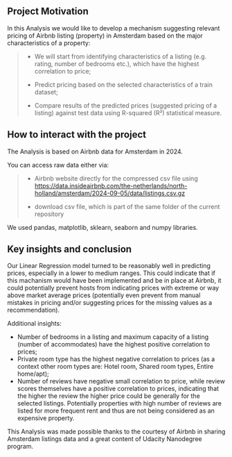 ## Project Motivation
In this Analysis we would like to develop a mechanism suggesting relevant pricing of Airbnb listing (property) in Amsterdam based on the major characteristics of a property:
> - We will start from identifying characteristics of a listing (e.g. rating, number of bedrooms etc.), which have the highest correlation to price;
> 
> - Predict pricing based on the selected characteristics of a train dataset;
> 
> - Compare results of the predicted prices (suggested pricing of a listing) against test data using R-squared (R²) statistical measure.

## How to interact with the project
The Analysis is based on Airbnb data for Amsterdam in 2024.

You can access raw data either via:
> - Airbnb website directly for the compressed csv file using https://data.insideairbnb.com/the-netherlands/north-holland/amsterdam/2024-09-05/data/listings.csv.gz
>
> - download csv file, which is part of the same folder of the current repository

We used pandas, matplotlib, sklearn, seaborn and numpy libraries.

## Key insights and conclusion
Our Linear Regression model turned to be reasonably well in predicting prices, especially in a lower to medium ranges. This could indicate that if this machanism would have been implemented and be in place at Airbnb, it could potentially prevent hosts from indicating prices with extreme or way above market average prices (potentially even prevent from manual mistakes in pricing and/or suggesting prices for the missing values as a recommendation).

Additional insights:
- Number of bedrooms in a listing and maximum capacity of a listing (number of accommodates) have the highest positive correlation to prices;
- Private room type has the highest negative correlation to prices (as a context other room types are: Hotel room, Shared room types, Entire home/apt);
- Number of reviews have negative small correlation to price, while review scores themselves have a positive correlation to prices, indicating that the higher the review the higher price could be generally for the selected listings. Potentially properties with high number of reviews are listed for more frequent rent and thus are not being considered as an expensive property.

This Analysis was made possible thanks to the courtesy of Airbnb in sharing Amsterdam listings data and a great content of Udacity Nanodegree program.
